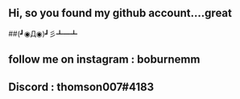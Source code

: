## Hi, so you found my github account....great

##(┛◉Д◉)┛彡┻━┻

## follow me on instagram : boburnemm
## Discord : thomson007#4183


